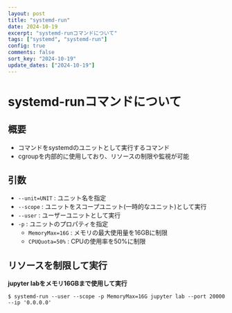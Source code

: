 ```yaml
---
layout: post
title: "systemd-run"
date: 2024-10-19
excerpt: "systemd-runコマンドについて"
tags: ["systemd", "systemd-run"]
config: true
comments: false
sort_key: "2024-10-19"
update_dates: ["2024-10-19"]
---
```


# systemd-runコマンドについて

## 概要
 - コマンドをsystemdのユニットとして実行するコマンド
 - cgroupを内部的に使用しており、リソースの制限や監視が可能

## 引数
 - `--unit=UNIT` : ユニット名を指定
 - `--scope` : ユニットをスコープユニット(一時的なユニット)として実行
 - `--user` : ユーザーユニットとして実行
 - `-p` : ユニットのプロパティを指定
   - `MemoryMax=16G` : メモリの最大使用量を16GBに制限
   - `CPUQuota=50%` : CPUの使用率を50%に制限

## リソースを制限して実行

**jupyter labをメモリ16GBまで使用して実行**

```console
$ systemd-run --user --scope -p MemoryMax=16G jupyter lab --port 20000 --ip '0.0.0.0'
```
